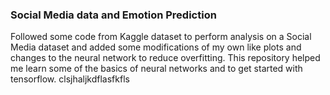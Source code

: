 ### Social Media data and Emotion Prediction
Followed some code from Kaggle dataset to perform analysis on a Social Media dataset and added some modifications of my own like plots and changes to the neural network to reduce overfitting.
This repository helped me learn some of the basics of neural networks and to get started with tensorflow.
clsjhaljkdflasfkfls
